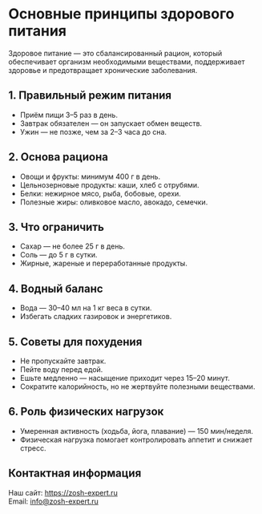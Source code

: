 # Основные принципы здорового питания

Здоровое питание — это сбалансированный рацион, который обеспечивает организм необходимыми веществами, поддерживает здоровье и предотвращает хронические заболевания.

## 1. Правильный режим питания

- Приём пищи 3–5 раз в день.
- Завтрак обязателен — он запускает обмен веществ.
- Ужин — не позже, чем за 2–3 часа до сна.

## 2. Основа рациона

- Овощи и фрукты: минимум 400 г в день.
- Цельнозерновые продукты: каши, хлеб с отрубями.
- Белки: нежирное мясо, рыба, бобовые, орехи.
- Полезные жиры: оливковое масло, авокадо, семечки.

## 3. Что ограничить

- Сахар — не более 25 г в день.
- Соль — до 5 г в сутки.
- Жирные, жареные и переработанные продукты.

## 4. Водный баланс

- Вода — 30–40 мл на 1 кг веса в сутки.
- Избегать сладких газировок и энергетиков.

## 5. Советы для похудения

- Не пропускайте завтрак.
- Пейте воду перед едой.
- Ешьте медленно — насыщение приходит через 15–20 минут.
- Сократите калорийность, но не жертвуйте полезными веществами.

## 6. Роль физических нагрузок

- Умеренная активность (ходьба, йога, плавание) — 150 мин/неделя.
- Физическая нагрузка помогает контролировать аппетит и снижает стресс.

## Контактная информация

Наш сайт: https://zosh-expert.ru  
Email: info@zosh-expert.ru
